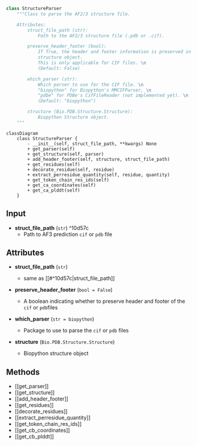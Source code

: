 ```python
class StructureParser
    """Class to parse the AF2/3 structure file.

    Attributes:
        struct_file_path (str):
            Path to the AF2/3 structure file (.pdb or .cif).

        preserve_header_footer (bool):
            If True, the header and footer information is preserved in the 
            structure object.
            This is only applicable for CIF files. \n
            (Default: False)

        which_parser (str):
            Which parser to use for the CIF file. \n
            "biopython" for Biopython's MMCIFParser, \n
            "pdbe" for PDBe's CifFileReader (not implemented yet). \n
            (Default: "biopython")

        structure (Bio.PDB.Structure.Structure):
            Biopython Structure object.
    """
```

```mermaid
classDiagram
    class StructureParser {
        - __init__(self, struct_file_path, **kwargs) None
        + get_parser(self)
        + get_structure(self, parser)
        + add_header_footer(self, structure, struct_file_path)
        + get_residues(self)
        + decorate_residue(self, residue)
        + extract_perresidue_quantity(self, residue, quantity)
        + get_token_chain_res_ids(self)
        + get_ca_coordinates(self)
        + get_ca_plddt(self)
    }
```

## Input

- **struct_file_path** (`str`) ^10d57c
	- Path to AF3 prediction `cif` or `pdb` file

## Attributes

- **struct_file_path** (`str`)
	- same as [[#^10d57c|struct_file_path]]

- **preserve_header_footer** (`bool = False`)
	- A boolean indicating whether to preserve header and footer of the `cif` or `pdb`files

- **which_parser** (`str = biopython`)
	- Package to use to parse the `cif` or `pdb` files

- **structure** (`Bio.PDB.Structure.Structure`)
	- Biopython structure object

## Methods
- [[get_parser]]
- [[get_structure]]
- [[add_header_footer]]
- [[get_residues]]
- [[decorate_residues]]
- [[extract_perresidue_quantity]]
- [[get_token_chain_res_ids]]
- [[get_cb_coordinates]]
- [[get_cb_plddt]]

